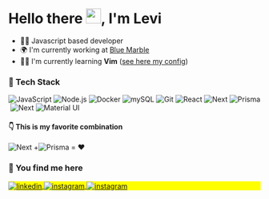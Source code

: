 <h1 align="left">Hello there <img src="https://raw.githubusercontent.com/kaueMarques/kaueMarques/master/hi.gif" width="30px">, I'm Levi</h1>

- 👨‍🚀 Javascript based developer
- 🌍 I'm currently working at [Blue Marble](http://www.bluemarble.com.br)
- 🧑‍💻 I'm currently learning **Vim** ([see here my config](https://github.com/asleeplevi/vim-config)) 

### 🚀 Tech Stack
![JavaScript](https://img.shields.io/badge/-JavaScript-05122A?style=flat&logo=javascript)&nbsp;![Node.js](https://img.shields.io/badge/-Node.js-05122A?style=flat&logo=node.js)&nbsp;![Docker](https://img.shields.io/badge/-Docker-05122A?style=flat&logo=docker)&nbsp;![mySQL](https://img.shields.io/badge/-MySQL-05122A?style=flat&logo=mysql)&nbsp;![Git](https://img.shields.io/badge/-Git-05122A?style=flat&logo=git)&nbsp;![React](https://img.shields.io/badge/-React-05122A?style=flat&logo=react)&nbsp;![Next](https://img.shields.io/badge/-Nextjs-05122A?style=flat&logo=next.js)&nbsp;![Prisma](https://img.shields.io/badge/-Prisma-05122A?style=flat&logo=prisma)&nbsp;![Next](https://img.shields.io/badge/-Nextjs-05122A?style=flat&logo=next.js)&nbsp;![Material UI](https://img.shields.io/badge/-MaterialUI-05122A?style=flat&logo=materialui)&nbsp;
####  👇 This is my  favorite combination

![Next](https://img.shields.io/badge/-Nextjs-05122A?style=flat&logo=next.js) +![Prisma](https://img.shields.io/badge/-Prisma-05122A?style=flat&logo=prisma)  = :heart:
### 🤳 You find me here
<p align="left" style="background:yellow;" >
<a href="https://www.linkedin.com/in/levi-me/" target="_blank">
<img align="center" src="https://img.shields.io/badge/-Julio Levi-05122A?style=flat&logo=linkedin" alt="linkedin"/>
</a>
<a href="https://instagram.com/devlevi_" target="_blank">
<img align="center" src="https://img.shields.io/badge/-devlevi-05122A?style=flat&logo=instagram" alt="instagram"/>
</a>
<a href="mailto:jlevicarvalho@gmail.com" target="_blank">
<img align="center" src="https://img.shields.io/badge/-jlevicarvalho@gmail.com-05122A?style=flat&logo=gmail" alt="instagram"/>
</a>
</p>
